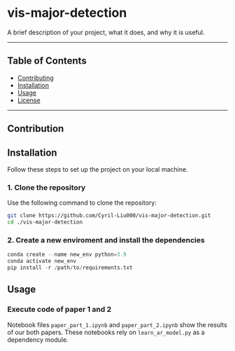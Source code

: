 # vis-major-detection

A brief description of your project, what it does, and why it is useful.

---

## Table of Contents
- [Contributing](#contribution)
- [Installation](#installation)
- [Usage](#usage)
- [License](#license)

---

## Contribution

## Installation

Follow these steps to set up the project on your local machine.

### 1. Clone the repository
Use the following command to clone the repository:
```bash
git clone https://github.com/Cyril-Liu000/vis-major-detection.git
cd ./vis-major-detection
```
### 2. Create a new enviroment and install the dependencies
```python
conda create --name new_env python=3.9
conda activate new_env
pip install -r /path/to/requirements.txt
```


## Usage
### Execute code of paper 1 and 2
Notebook files `paper_part_1.ipynb` and `paper_part_2.ipynb` show the results of our both papers. 
These notebooks rely on `learn_ar_model.py` as a dependency module.


